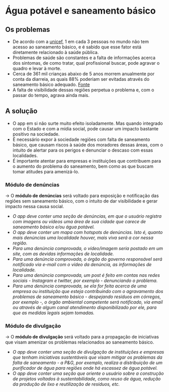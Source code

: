 # Água potável e saneamento básico

## Os problemas
- De acordo com a [unicef](https://www.unicef.org/brazil/comunicados-de-imprensa/1-em-cada-3-pessoas-no-mundo-nao-tem-acesso-agua-potavel-dizem-unicef-oms), 1 em cada 3 pessoas no mundo não tem acesso ao saneamento básico, e é sabido que esse fator está diretamente relacionado à saúde pública. 
- Problemas de saúde são constantes e a falta de informações acerca dos sintomas, de como tratar, qual profissional buscar, pode agravar o quadro e levar à morte.
- Cerca de 361 mil crianças abaixo de 5 anos morrem anualmente por conta da diarreia, as quais 88% poderiam ser evitadas através do saneamento básico adequado. [Fonte](https://blog.brkambiental.com.br/saude-saneamento-basico/)
- A falta de visibilidade dessas regiões perpetua o problema e, com o passar do tempo, agrava ainda mais.

## A solução
- O app em si não surte muito efeito isoladamente. Mas quando integrado com o Estado e com a mídia social, pode causar um impacto bastante positivo na sociedade.
- É necessário expor à sociedade regiões com falta de saneamento básico, que causam riscos à saúde dos moradores dessas áreas, com o intuito de alertar para os perigos e denunciar o descaso com essas localidades.
- É importante atentar para empresas e instituições que contribuem para o aumento do problema do saneamento, bem como as que buscam tomar atitudes para amenizá-lo.
   
### Módulo de denúncias
→ O **módulo de denúncias** será voltado para exposição e notificação das regiões sem saneamento básico, com o intuito de dar visibilidade e gerar impacto nessa causa social.
  - _O app deve conter uma seção de denúncias, em que o usuário registra com imagens ou vídeos uma área de sua cidade que carece de saneamento básico e/ou água potável._
  - _O app deve conter um mapa com hotspots de denúncias. Isto é, quanto mais denúncias uma localidade houver, mais viva será a cor nessa região._
  - _Para uma denúncia comprovada, o vídeo/imagem seria postado em um site, com as devidas informações de localidade._
  - _Para uma denúncia comprovada, o órgão do governo responsável será notificado via e-mail com o vídeo da denúncia, as informações de localidade._
  - _Para uma denúncia comprovada, um post é feito em contas nas redes sociais - Instagram e twitter, por exemplo - denunciando o problema._
  - _Para uma denúncia comprovada, se ela for feita acerca de uma empresa ou instituição que esteja contribuindo com o agravamento dos problemas de saneamento básico - despejando resíduos em córregos, por exemplo -, o órgão ambiental competente será notificado, via email ou através de algum canal atendimento disponibilizado por ele, para que as medidas legais sejam tomadas._
### Módulo de divulgação
→ O **módulo de divulgação** será voltado para a propagação de iniciativas que visam amenizar os problemas relacionados ao saneamento básico.
  - _O app deve conter uma seção de divulgação de instituições e empresas que tenham iniciativas sustentáveis que visam mitigar os problemas da falta de saneamento - a P&G, por exemplo, realiza a distribuição de um purificador de água para regiões onde há escassez de água potável._
  - _O app deve conter uma seção que oriente o usuário sobre a construção de projetos voltados à sustentabilidade, como reuso de água, redução da produção de lixo e reutilização de resíduos, etc._

